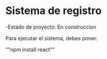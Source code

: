 <h1> Sistema de registro</h1>

-Estado de proyecto: En construccion 

Para ejecutar el sistema, debes poner:

""npm install react""
